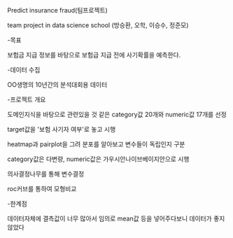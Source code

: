 Predict insurance fraud(팀프로젝트)

team project in data science school (방승환, 오학, 이승수, 정준모)

-목표

보험금 지급 정보를 바탕으로 보험급 지급 전에 사기확률을 예측한다.

-데이터 수집

OO생명의 10년간의 분석대회용 데이터

-프로젝트 개요

도메인지식을 바탕으로 관련있을 것 같은 category값 20개와 numeric값 17개를 선정

target값을 '보험 사기자 여부'로 놓고 시행

heatmap과 pairplot을 그려 분포를 알아보고 변수들이 독립인지 구분

category값은 다변량, numeric값은 가우시안나이브베이지안으로 시행

의사결정나무를 통해 변수결정

roc커브를 통하여 모형비교

-한계점

데이터자체에 결측값이 너무 많아서 임의로 mean값 등을 넣어주다보니 데이터가 좋지 않았다


